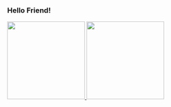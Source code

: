 ### Hello Friend!

<div align="left">
  <a href="https://github.com/korsbit">
    <img height="180em" src="https://github-readme-stats.vercel.app/api/top-langs/?username=korsbit&layout=compact&langs_count=7&theme=dark"/>
  <img height="180em" src="https://github-readme-stats.vercel.app/api?username=korsbit&show_icons=true&theme=dark&include_all_commits=true&count_private=true"/>
</div>
 
